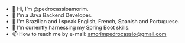 - 👋 Hi, I’m @pedrocassioamorim.
- 👀 I’m a Java Backend Developer.
- 🌱 I'm Brazilian and I speak English, French, Spanish and Portuguese.
- 💞️ I’m currently harnessing my Spring Boot skills.
- 📫 How to reach me by e-mail: amorimpedrocassio@gmail.com

